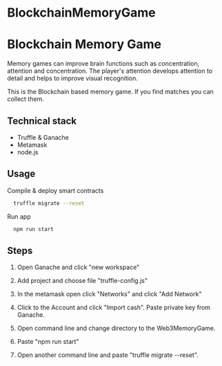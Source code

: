 ﻿# BlockchainMemoryGame
 

# Blockchain Memory Game

Memory games can improve brain functions such as concentration, attention and concentration. The player's attention develops attention to detail and helps to improve visual recognition.

This is the Blockchain based memory game. If you find matches you can collect them.






## Technical stack

- Truffle & Ganache
- Metamask
- node.js
## Usage

Compile & deploy smart contracts 
```bash
  truffle migrate --reset
```
Run app
```bash
  npm run start
```


## Steps

1. Open Ganache and click "new workspace"

2. Add project and choose file "truffle-config.js"

3. In the metamask open click "Networks" and click "Add Network"

4. Click to the Account and click "Import cash". Paste private key from Ganache.

5. Open command line and change directory to the Web3MemoryGame.

6. Paste "npm run start"

7. Open another command line and paste "truffle migrate --reset".
